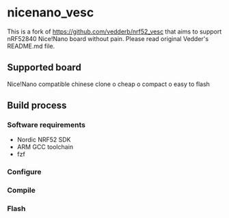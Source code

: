 # nicenano_vesc

This is a fork of https://github.com/vedderb/nrf52_vesc that aims to support nRF52840 Nice!Nano board without pain.
Please read original Vedder's README.md file.

## Supported board
Nice!Nano compatible chinese clone
o cheap
o compact
o easy to flash

## Build process

### Software requirements
- Nordic NRF52 SDK
- ARM GCC toolchain
- fzf

### Configure

### Compile

### Flash
